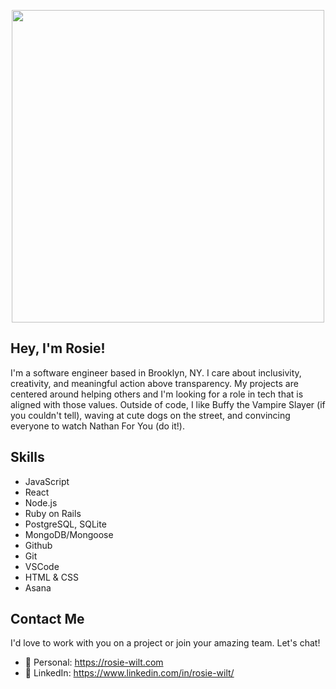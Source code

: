 <!-- [![Header](https://data.whicdn.com/images/134661213/original.jpg)](https://rosie-wilt.com/) -->
<p align="center">
<img src="https://data.whicdn.com/images/134661213/original.jpg" width="500" style="text-align:center;"/>
</p>

<!-- Currently I work as a freelance engineer for <a href="https://www.linkedin.com/company/peppercornhq/">Peppercorn</a>. Previously I worked in merchandising and sales at RE/DONE and Rag & Bone.  -->
## Hey, I'm Rosie! 

I'm a software engineer based in Brooklyn, NY. I care about inclusivity, creativity, and meaningful action above transparency. My projects are centered around helping others and I'm looking for a role in tech that is aligned with those values. Outside of code, I like Buffy the Vampire Slayer (if you couldn't tell), waving at cute dogs on the street, and convincing everyone to watch Nathan For You (do it!).

## Skills

- JavaScript
- React
- Node.js
- Ruby on Rails
- PostgreSQL, SQLite
- MongoDB/Mongoose
- Github
- Git
- VSCode
- HTML & CSS
- Asana

## Contact Me
I'd love to work with you on a project or join your amazing team. Let's chat! 

- 🌹 Personal: https://rosie-wilt.com
- 💼 LinkedIn: https://www.linkedin.com/in/rosie-wilt/
